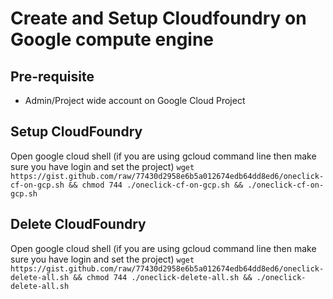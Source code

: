 # Create and Setup Cloudfoundry on Google compute engine

## Pre-requisite
 * Admin/Project wide account on Google Cloud Project


## Setup CloudFoundry  
Open google cloud shell (if you are using gcloud command line then make sure you have login and set the project)
`wget https://gist.github.com/raw/77430d2958e6b5a012674edb64dd8ed6/oneclick-cf-on-gcp.sh && chmod 744 ./oneclick-cf-on-gcp.sh && ./oneclick-cf-on-gcp.sh`

## Delete CloudFoundry
Open google cloud shell (if you are using gcloud command line then make sure you have login and set the project)
`wget https://gist.github.com/raw/77430d2958e6b5a012674edb64dd8ed6/oneclick-delete-all.sh && chmod 744 ./oneclick-delete-all.sh && ./oneclick-delete-all.sh`